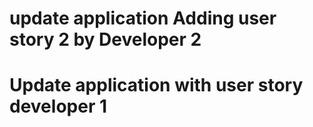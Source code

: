 
# update application Adding user story 2 by Developer 2

# Update application with user story developer 1

